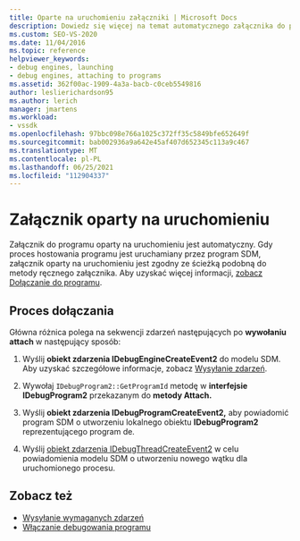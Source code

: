 ```yaml
---
title: Oparte na uruchomieniu załączniki | Microsoft Docs
description: Dowiedz się więcej na temat automatycznego załącznika do programu opartego na uruchomieniu, który jest zgodny ze ścieżką, jak w załączniku ręcznym.
ms.custom: SEO-VS-2020
ms.date: 11/04/2016
ms.topic: reference
helpviewer_keywords:
- debug engines, launching
- debug engines, attaching to programs
ms.assetid: 362f00ac-1909-4a3a-bacb-c0ceb5549816
author: leslierichardson95
ms.author: lerich
manager: jmartens
ms.workload:
- vssdk
ms.openlocfilehash: 97bbc098e766a1025c372ff35c5849bfe652649f
ms.sourcegitcommit: bab002936a9a642e45af407d652345c113a9c467
ms.translationtype: MT
ms.contentlocale: pl-PL
ms.lasthandoff: 06/25/2021
ms.locfileid: "112904337"
---
```

# <a name="launch-based-attachment"></a>Załącznik oparty na uruchomieniu
Załącznik do programu oparty na uruchomieniu jest automatyczny. Gdy proces hostowania programu jest uruchamiany przez program SDM, załącznik oparty na uruchomieniu jest zgodny ze ścieżką podobną do metody ręcznego załącznika. Aby uzyskać więcej informacji, [zobacz Dołączanie do programu](../../extensibility/debugger/attaching-to-the-program.md).

## <a name="the-attaching-process"></a>Proces dołączania
 Główna różnica polega na sekwencji zdarzeń następujących po **wywołaniu attach** w następujący sposób:

1. Wyślij **obiekt zdarzenia IDebugEngineCreateEvent2** do modelu SDM. Aby uzyskać szczegółowe informacje, zobacz [Wysyłanie zdarzeń](../../extensibility/debugger/sending-events.md).

2. Wywołaj `IDebugProgram2::GetProgramId` metodę w **interfejsie IDebugProgram2** przekazanym do **metody Attach.**

3. Wyślij **obiekt zdarzenia IDebugProgramCreateEvent2,** aby powiadomić program SDM o utworzeniu lokalnego obiektu **IDebugProgram2** reprezentującego program de.

4. Wyślij [obiekt zdarzenia IDebugThreadCreateEvent2](../../extensibility/debugger/reference/idebugthreadcreateevent2.md) w celu powiadomienia modelu SDM o utworzeniu nowego wątku dla uruchomionego procesu.

## <a name="see-also"></a>Zobacz też
- [Wysyłanie wymaganych zdarzeń](../../extensibility/debugger/sending-the-required-events.md)
- [Włączanie debugowania programu](../../extensibility/debugger/enabling-a-program-to-be-debugged.md)
